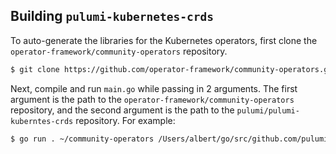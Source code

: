 ## Building `pulumi-kubernetes-crds`

To auto-generate the libraries for the Kubernetes operators, first clone the `operator-framework/community-operators` repository.

```sh
$ git clone https://github.com/operator-framework/community-operators.git
```

Next, compile and run `main.go` while passing in 2 arguments. The first argument is the path to the `operator-framework/community-operators` repository, and the second argument is the path to the `pulumi/pulumi-kuberntes-crds` repository. For example:

```sh
$ go run . ~/community-operators /Users/albert/go/src/github.com/pulumi/pulumi-kubernetes-crds
```